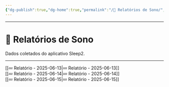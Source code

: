 ```yaml
---
{"dg-publish":true,"dg-home":true,"permalink":"/🌙 Relatórios de Sono/","tags":["gardenEntry"],"dgPassFrontmatter":true}
---
```



---

# 🌙 Relatórios de Sono

Dados coletados do aplicativo Sleep2.

---

[[💤 Relatório - 2025-06-13\|💤 Relatório - 2025-06-13]]  
[[💤 Relatório - 2025-06-14\|💤 Relatório - 2025-06-14]]  
[[💤 Relatório - 2025-06-15\|💤 Relatório - 2025-06-15]]
